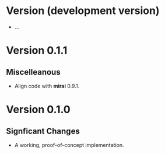 # Version (development version)

 * ...


# Version 0.1.1

## Miscelleanous

 * Align code with **mirai** 0.9.1.
 

# Version 0.1.0

## Signficant Changes

 * A working, proof-of-concept implementation.
